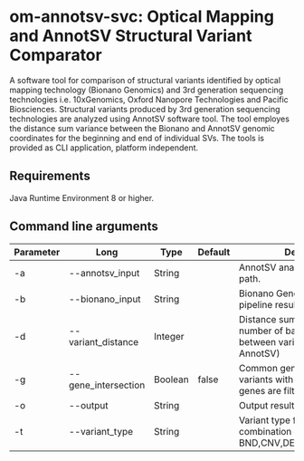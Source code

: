 # om-annotsv-svc: Optical Mapping and AnnotSV Structural Variant Comparator

A software tool for comparison of structural variants identified by optical mapping technology (Bionano Genomics) and 3rd generation sequencing technologies i.e. 10xGenomics, Oxford Nanopore Technologies and Pacific Biosciences. Structural variants produced by 3rd generation sequencing technologies are analyzed using AnnotSV software tool. The tool employes the distance sum variance between the Bionano and AnnotSV genomic coordinates for the beginning and end of individual SVs. The tools is provided as CLI application, platform independent.

## Requirements
Java Runtime Environment 8 or higher.

## Command line arguments
| Parameter | Long | Type | Default | Description | Required |
| --- | --- | --- | --- | --- | --- |
| -a | --annotsv_input | String || AnnotSV analysis result TSV file path. | \* | 
| -b | --bionano_input | String || Bionano Genomics analysis pipeline result SMAP file path.  | \* |
| -d | --variant_distance | Integer || Distance sum variance filter (i.e. number of bases difference between variant from OM and AnnotSV) ||
| -g | --gene_intersection | Boolean | false | Common genes filter (i.e. variants with non-overlapping genes are filtered out) ||
| -o | --output | String || Output result file path. | \* |
| -t | --variant_type | String || Variant type filter. Any combination of BND,CNV,DEL,INS,DUP,INV,UNK. ||



